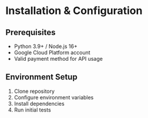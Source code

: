 # Installation & Configuration

## Prerequisites
- Python 3.9+ / Node.js 16+
- Google Cloud Platform account
- Valid payment method for API usage

## Environment Setup
1. Clone repository
2. Configure environment variables
3. Install dependencies
4. Run initial tests
